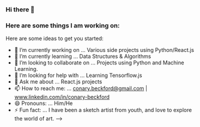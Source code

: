 ### Hi there 👋
### Here are some things I am working on:

Here are some ideas to get you started:

- 🔭 I’m currently working on ... Various side projects using Python/React.js
- 🌱 I’m currently learning ... Data Structures & Algorithms
- 👯 I’m looking to collaborate on ... Projects using Python and Machine Learning.
- 🤔 I’m looking for help with ... Learning Tensorflow.js
- 💬 Ask me about ... React.js projects
- 📫 How to reach me: ... conary.beckford@gmail.com | www.linkedin.com/in/conary-beckford
- 😄 Pronouns: ... Him/He
- ⚡ Fun fact: ... I have been a sketch artist from youth, and love to explore the world of art.
-->

